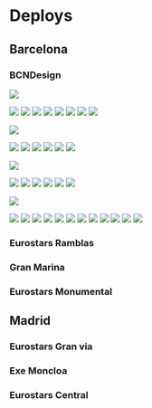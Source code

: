 # Deploys

## Barcelona

### BCNDesign

![](../../.gitbook/assets/shine-product-bcn-bcndesign-1-.jpg)

![](../../.gitbook/assets/shine-product-bcn-bcndesign-2-.jpg)
![](../../.gitbook/assets/shine-product-bcn-bcndesign-3-.jpg)
![](../../.gitbook/assets/shine-product-bcn-bcndesign-4-.jpg)
![](../../.gitbook/assets/shine-product-bcn-bcndesign-5-.jpg)
![](../../.gitbook/assets/shine-product-bcn-bcndesign-6-.jpg)
![](../../.gitbook/assets/shine-product-bcn-bcndesign-7-.jpg)
![](../../.gitbook/assets/shine-product-bcn-bcndesign-8-.jpg)
![](../../.gitbook/assets/shine-product-bcn-bcndesign-15-.jpg)

![](../../.gitbook/assets/shine-product-bcn-bcndesign-9-.jpg)

![](../../.gitbook/assets/shine-product-bcn-bcndesign-10-.jpg)
![](../../.gitbook/assets/shine-product-bcn-bcndesign-11-.jpg)
![](../../.gitbook/assets/shine-product-bcn-bcndesign-17-.jpg)
![](../../.gitbook/assets/shine-product-bcn-bcndesign-18-.jpg)
![](../../.gitbook/assets/shine-product-bcn-bcndesign-21-.jpg)
![](../../.gitbook/assets/shine-product-bcn-bcndesign-22-.jpg)

![](../../.gitbook/assets/shine-product-bcn-bcndesign-12-.jpg)

![](../../.gitbook/assets/shine-product-bcn-bcndesign-13-.jpg)
![](../../.gitbook/assets/shine-product-bcn-bcndesign-14-.jpg)
![](../../.gitbook/assets/shine-product-bcn-bcndesign-17-.jpg)
![](../../.gitbook/assets/shine-product-bcn-bcndesign-18-.jpg)
![](../../.gitbook/assets/shine-product-bcn-bcndesign-19-.jpg)
![](../../.gitbook/assets/shine-product-bcn-bcndesign-20-.jpg)

![](../../.gitbook/assets/shine-product-bcn-bcndesign-16-.jpg)

![](../../.gitbook/assets/shine-product-bcn-bcndesign-23-.jpg)
![](../../.gitbook/assets/shine-product-bcn-bcndesign-24-.jpg)
![](../../.gitbook/assets/shine-product-bcn-bcndesign-25-.jpg)
![](../../.gitbook/assets/shine-product-bcn-bcndesign-26-.jpg)
![](../../.gitbook/assets/shine-product-bcn-bcndesign-27-.jpg)
![](../../.gitbook/assets/shine-product-bcn-bcndesign-28-.jpg)
![](../../.gitbook/assets/shine-product-bcn-bcndesign-29-.jpg)
![](../../.gitbook/assets/shine-product-bcn-bcndesign-30-.jpg)
![](../../.gitbook/assets/shine-product-bcn-bcndesign-31-.jpg)
![](../../.gitbook/assets/shine-product-bcn-bcndesign-32-.jpg)
![](../../.gitbook/assets/shine-product-bcn-bcndesign-33-.jpg)
![](../../.gitbook/assets/shine-product-bcn-bcndesign-34-.jpg)

### Eurostars Ramblas

### Gran Marina

### Eurostars Monumental

## Madrid

### Eurostars Gran via

### Exe Moncloa

### Eurostars Central

